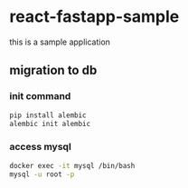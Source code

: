 # react-fastapp-sample
this is a sample application


## migration to db

### init command
```bash
pip install alembic
alembic init alembic
```


### access mysql
```bash
docker exec -it mysql /bin/bash
mysql -u root -p

```